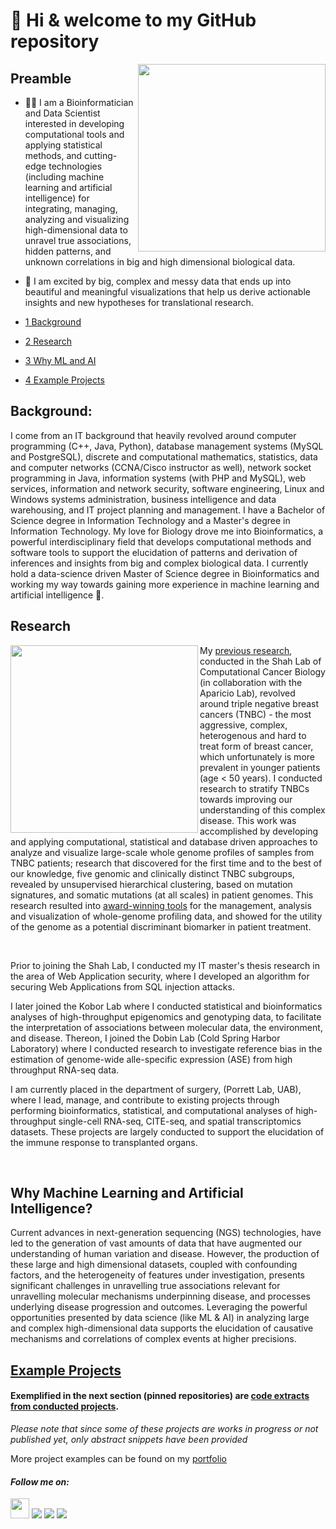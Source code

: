 # 👋 Hi & welcome to my GitHub repository
[<img align ="right" src="https://github.com/STAT545-UBC-students/hw01-rasiimwe/blob/master/Plugins/header.jpg" width="300" height="300"/>](https://github.com/STAT545-UBC-students/hw01-rasiimwe/blob/master/Plugins/header.jpg)
## Preamble
- 👩‍🔬 I am a Bioinformatician and Data Scientist interested in developing computational tools and applying statistical methods, and cutting-edge technologies (including machine learning and artificial intelligence) for integrating, managing, analyzing and visualizing high-dimensional data to unravel true associations, hidden patterns, and unknown correlations in big and high dimensional biological data.
- 💞️ I am excited by big, complex and messy data that ends up into beautiful and meaningful visualizations that help us derive actionable insights and new hypotheses for translational research.

-   [1 Background](#background)
-   [2 Research](#research)
-   [3 Why ML and AI](#Why-Machine-Learning-and-Artificial-Intelligence)
-   [4 Example Projects](#Example-Projects)	

## Background:
I come from an IT background that heavily revolved around computer programming (C++, Java, Python), database management systems (MySQL and PostgreSQL), discrete and computational mathematics, statistics, data and computer networks (CCNA/Cisco instructor as well), network socket programming in Java, information systems (with PHP and MySQL), web services, information and network security, software engineering, Linux and Windows systems administration, business intelligence and data warehousing, and IT project planning and management. I have a Bachelor of Science degree in Information Technology and a Master's degree in Information Technology. My love for Biology drove me into Bioinformatics, a powerful interdisciplinary field that develops computational methods and software tools to support the elucidation of patterns and derivation of inferences and insights from big and complex biological data. I currently hold a data-science driven Master of Science degree in Bioinformatics and working my way towards gaining more experience in machine learning and artificial intelligence 💪.

## Research
[<img align ="left" src="https://github.com/STAT545-UBC-students/hw01-rasiimwe/blob/master/Plugins/gif1.gif" width="300" height="300"/>](https://github.com/STAT545-UBC-students/hw01-rasiimwe/blob/master/Plugins/gif1.gif)
My [previous research](https://open.library.ubc.ca/soa/cIRcle/collections/ubctheses/24/items/1.0377717), conducted in the Shah Lab of Computational Cancer Biology (in collaboration with the Aparicio Lab), revolved around triple negative breast cancers (TNBC) - the most aggressive, complex, heterogenous and hard to treat form of breast cancer, which unfortunately is more prevalent in younger patients (age < 50 years). I conducted research to stratify TNBCs towards improving our understanding of this complex disease. This work was accomplished by developing and applying computational, statistical and database driven approaches to analyze and visualize large-scale whole genome profiles of samples from TNBC patients; research that discovered for the first time and to the best of our knowledge, five genomic and clinically distinct TNBC subgroups, revealed by unsupervised hierarchical clustering, based on mutation signatures, and somatic mutations (at all scales) in patient genomes. This research resulted into [award-winning tools](https://www.stat.ubc.ca/bioinformatics-student-rebecca-asiimwe-wins-2018-19-data-science-award) for the management, analysis and visualization of whole-genome profiling data, and showed for the utility of the genome as a potential discriminant biomarker in patient treatment.

&nbsp;


<!---Prior to joining the Shah Lab, I conducted my IT master's thesis research in the area of Web Application security, where I developed an algorithm for securing Web Applications from SQL injection attacks.--->

<!---
<p align="center">
  <img width="450" height="300" src="https://github.com/rasiimwe/Code_Examples/blob/main/SQL_Injection.png">
</p>
--->


<!---I am currently placed in the Kobor Lab where I conduct statistical and bioinformatics analyses of high-throughput epigenomics and genotyping data, to facilitate the interpretation of associations between molecular data, the environment, and disease.--->

Prior to joining the Shah Lab, I conducted my IT master's thesis research in the area of Web Application security, where I developed an algorithm for securing Web Applications from SQL injection attacks.

I later joined the Kobor Lab where I conducted statistical and bioinformatics analyses of high-throughput epigenomics and genotyping data, to facilitate the interpretation of associations between molecular data, the environment, and disease. 
Thereon, I joined the Dobin Lab (Cold Spring Harbor Laboratory) where I conducted research to investigate reference bias in the estimation of genome-wide alle-specific expression (ASE) from high throughput RNA-seq data.

I am currently placed in the department of surgery, (Porrett Lab, UAB), where I lead, manage, and contribute to existing projects through performing bioinformatics, statistical, and computational analyses of high-throughput single-cell RNA-seq, CITE-seq, and spatial transcriptomics datasets. These projects are largely conducted to support the elucidation of the immune response to transplanted organs.


&nbsp;
	

## Why Machine Learning and Artificial Intelligence?
Current advances in next-generation sequencing (NGS) technologies, have led to the generation of vast amounts of data that have augmented our understanding of human variation and disease. However, the production of these large and high dimensional datasets, coupled with confounding factors, and the heterogeneity of features under investigation, presents significant challenges in unravelling true associations relevant for unravelling molecular mechanisms underpinning disease, and processes underlying disease progression and outcomes. Leveraging the powerful opportunities presented by data science (like ML & AI) in analyzing large and complex high-dimensional data supports the elucidation of causative mechanisms and correlations of complex events at higher precisions.

## [Example Projects](https://github.com/rasiimwe/Code_Examples)
<!--- ### Please visit my [portfolio](https://rasiimwe.github.io/portfolio/) for some example projects --->
<!--- #### Also Exemplified in the next section (pinned repositories) are some [code extracts/examples]
(https://github.com/rasiimwe/Code_Examples). --->

#### Exemplified in the next section (pinned repositories) are [code extracts from conducted projects](https://github.com/rasiimwe/Code_Examples).
_Please note that since some of these projects are works in progress or not published yet, only abstract snippets have been provided_

More project examples can be found on my [portfolio](https://rasiimwe.github.io/portfolio/)

#### _**Follow me on:**_ 

[<img src="https://github.com/STAT545-UBC-students/hw01-rasiimwe/blob/master/Plugins/github.png" width="30" height="32">](https://github.com/rasiimwe)
[<img src="https://github.com/STAT545-UBC-students/hw01-rasiimwe/blob/master/Plugins/Twitter.jpg">](https://twitter.com/rasiimwe)
[<img src="https://github.com/STAT545-UBC-students/hw01-rasiimwe/blob/master/Plugins/ResearchGate.png">](https://www.researchgate.net/profile/Rebecca_Asiimwe/)
[<img src="https://github.com/STAT545-UBC-students/hw01-rasiimwe/blob/master/Plugins/Linkedin.png">](https://www.linkedin.com/in/asiimwe-rebecca-1906ab13/)


<!---
rasiimwe/rasiimwe is a ✨ special ✨ repository because its `README.md` (this file) appears on your GitHub profile.
You can click the Preview link to take a look at your changes.
--->
